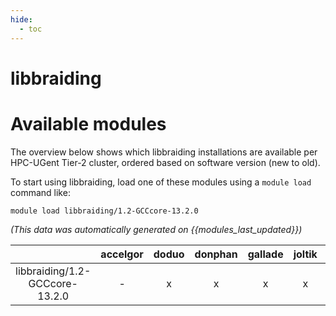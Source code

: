 ```yaml
---
hide:
  - toc
---
```


libbraiding
===========

# Available modules


The overview below shows which libbraiding installations are available per HPC-UGent Tier-2 cluster, ordered based on software version (new to old).

To start using libbraiding, load one of these modules using a `module load` command like:

```shell
module load libbraiding/1.2-GCCcore-13.2.0
```

*(This data was automatically generated on {{modules_last_updated}})*  

| |accelgor|doduo|donphan|gallade|joltik|shinx|
| :---: | :---: | :---: | :---: | :---: | :---: | :---: |
|libbraiding/1.2-GCCcore-13.2.0|-|x|x|x|x|x|
